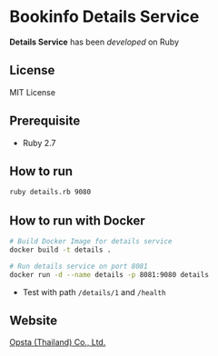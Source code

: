 # Bookinfo Details Service

**Details Service** has been *developed* on Ruby

## License

MIT License

## Prerequisite

- Ruby 2.7

## How to run

```bash
ruby details.rb 9080
```

## How to run with Docker

```bash
# Build Docker Image for details service
docker build -t details .

# Run details service on port 8081
docker run -d --name details -p 8081:9080 details
```

* Test with path `/details/1` and `/health`

## Website

[Opsta (Thailand) Co., Ltd.](https://www.opsta.co.th)